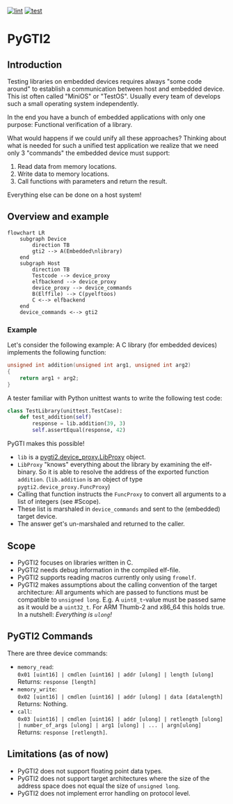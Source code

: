 [![lint](https://github.com/hackenbergstefan/pygti2/actions/workflows/lint.yml/badge.svg)](https://github.com/hackenbergstefan/pygti2/actions/workflows/lint.yml)
[![test](https://github.com/hackenbergstefan/pygti2/actions/workflows/test.yml/badge.svg)](https://github.com/hackenbergstefan/pygti2/actions/workflows/test.yml)

# PyGTI2

## Introduction

Testing libraries on embedded devices requires always "some code around" to establish a communication between host and embedded device.
This ist often called "MiniOS" or "TestOS".
Usually every team of develops such a small operating system independently.

In the end you have a bunch of embedded applications with only one purpose:
Functional verification of a library.

What would happens if we could unify all these approaches?
Thinking about what is needed for such a unified test application we realize that we need only 3 "commands" the embedded device must support:

1. Read data from memory locations.
2. Write data to memory locations.
3. Call functions with parameters and return the result.

Everything else can be done on a host system!

## Overview and example

```mermaid
flowchart LR
    subgraph Device
        direction TB
        gti2 --> A(Embedded\nlibrary)
    end
    subgraph Host
        direction TB
        Testcode --> device_proxy
        elfbackend --> device_proxy
        device_proxy --> device_commands
        B(Elffile) --> C(pyelftoos)
        C <--> elfbackend
    end
    device_commands <--> gti2
```

### Example

Let's consider the following example:
A C library (for embedded devices) implements the following function:

```C
unsigned int addition(unsigned int arg1, unsigned int arg2)
{
    return arg1 + arg2;
}
```

A tester familiar with Python unittest wants to write the following test code:

```python
class TestLibrary(unittest.TestCase):
    def test_addition(self)
        response = lib.addition(39, 3)
        self.assertEqual(response, 42)
```

PyGTI makes this possible!

- `lib` is a [pygti2.device_proxy.LibProxy](./pygti2/device_proxy) object.
- `LibProxy` "knows" everything about the library by examining the elf-binary.
  So it is able to resolve the address of the exported function `addition`.
  (`lib.addition` is an object of type `pygti2.device_proxy.FuncProxy`)
- Calling that function instructs the `FuncProxy` to convert all arguments to a list of integers (see #Scope).
- These list is marshaled in `device_commands` and sent to the (embedded) target device.
- The answer get's un-marshaled and returned to the caller.

## Scope

- PyGTI2 focuses on libraries written in C.
- PyGTI2 needs debug information in the compiled elf-file.
- PyGTI2 supports reading macros currently only using `fromelf`.
- PyGTI2 makes assumptions about the calling convention of the target architecture:
  All arguments which are passed to functions must be compatible to `unsigned long`.
  E.g. A `uint8_t`-value must be passed same as it would be a `uint32_t`.
  For ARM Thumb-2 and x86_64 this holds true.
  In a nutshell: _Everything is `ulong`!_

## PyGTI2 Commands

There are three device commands:

- `memory_read`: </br>
  `0x01 [uint16] | cmdlen [uint16] | addr [ulong] | length [ulong]` </br>
  Returns: `response [length]`
- `memory_write`: </br>
  `0x02 [uint16] | cmdlen [uint16] | addr [ulong] | data [datalength]` </br>
  Returns: Nothing.
- `call`: </br>
  `0x03 [uint16] | cmdlen [uint16] | addr [ulong] | retlength [ulong] | number_of_args [ulong] | arg1 [ulong] | ... | argn[ulong]` </br>
  Returns: `response [retlength]`.

## Limitations (as of now)

- PyGTI2 does not support floating point data types.
- PyGTI2 does not support target architectures where the size of the address space does not equal the size of `unsigned long`.
- PyGTI2 does not implement error handling on protocol level.
